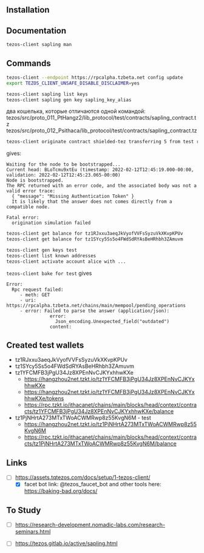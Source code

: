 ## Installation  
  
## Documentation  
```bash
tezos-client sapling man
```  
  
## Commands  
```bash
tezos-client --endpoint https://rpcalpha.tzbeta.net config update
export TEZOS_CLIENT_UNSAFE_DISABLE_DISCLAIMER=yes  

tezos-client sapling list keys
tezos-client sapling gen key sapling_key_alias
```

два кошелька, которые отличаются одной командой:  
tezos/src/proto_011_PtHangz2/lib_protocol/test/contracts/sapling_contract.tz  
tezos/src/proto_012_Psithaca/lib_protocol/test/contracts/sapling_contract.tz  
  
```bash
tezos-client originate contract shielded-tez transferring 5 from test running ../../Tezos/tezos/src/proto_011_PtHangz2/lib_protocol/test/contracts/sapling_contract.tz --init '{ }' --burn-cap 3
```  
gives:
```text
Waiting for the node to be bootstrapped...
Current head: BLoTcmu9xtEu (timestamp: 2022-02-12T12:45:19.000-00:00, validation: 2022-02-12T12:45:23.065-00:00)
Node is bootstrapped.
The RPC returned with an error code, and the associated body was not a valid error trace:
  { "message": "Missing Authentication Token" }
  It is likely that the answer does not comes directly from a compatible node.

Fatal error:
  origination simulation failed
```

```bash
tezos-client get balance for tz1RJxxu3aeqJkVyofVVFsSyzuVkXKvpKPUv
tezos-client get balance for tz1SYcy5Ss5o4FWdSdRYAsBeHRhbh3ZAmuvm

tezos-client gen keys test
tezos-client list known addresses
tezos-client activate account alice with ...
```  
  
`tezos-client bake for test` gives  
```text
Error:
  Rpc request failed:
     - meth: GET
     - uri: https://rpcalpha.tzbeta.net/chains/main/mempool/pending_operations
     - error: Failed to parse the answer (application/json):
                error:
                  Json_encoding.Unexpected_field("outdated")
                content:
```
  
    
## Created test wallets  
- tz1RJxxu3aeqJkVyofVVFsSyzuVkXKvpKPUv  
- tz1SYcy5Ss5o4FWdSdRYAsBeHRhbh3ZAmuvm  
- tz1YFCMFB3jPgU34Jz8XPEnNvCJKYxhhwKXe  
  - https://hangzhou2net.tzkt.io/tz1YFCMFB3jPgU34Jz8XPEnNvCJKYxhhwKXe  
  - https://hangzhou2net.tzkt.io/tz1YFCMFB3jPgU34Jz8XPEnNvCJKYxhhwKXe/tokens  
  - https://rpc.tzkt.io/ithacanet/chains/main/blocks/head/context/contracts/tz1YFCMFB3jPgU34Jz8XPEnNvCJKYxhhwKXe/balance  
- tz1PjNHrtA273MTxTWoACWMRwp8z55KvgN6M - test  
  - https://hangzhou2net.tzkt.io/tz1PjNHrtA273MTxTWoACWMRwp8z55KvgN6M
  - https://rpc.tzkt.io/ithacanet/chains/main/blocks/head/context/contracts/tz1PjNHrtA273MTxTWoACWMRwp8z55KvgN6M/balance
  
  
## Links  
- [ ] https://assets.tqtezos.com/docs/setup/1-tezos-client/  
  - [X] facet bot link: @tezos_faucet_bot and other tools here: https://baking-bad.org/docs/  
  
## To Study  
- [ ] https://research-development.nomadic-labs.com/research-seminars.html  
- [ ] https://tezos.gitlab.io/active/sapling.html  
  
  